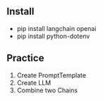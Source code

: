 ## Install

- pip install langchain openai
- pip install python-dotenv

## Practice

1. Create PromptTemplate
2. Create LLM
3. Combine two Chains
